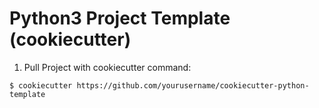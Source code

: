 # Python3 Project Template (cookiecutter)

1. Pull Project with cookiecutter command:  
``` shell
$ cookiecutter https://github.com/yourusername/cookiecutter-python-template  
```



